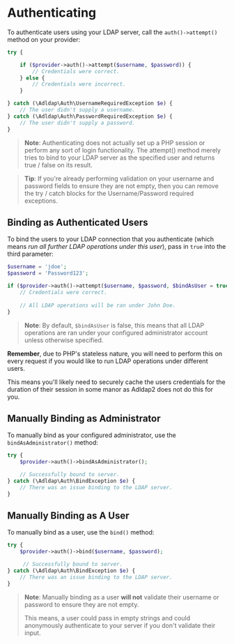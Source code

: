 # Authenticating

To authenticate users using your LDAP server, call the `auth()->attempt()`
method on your provider:

```php
try {

    if ($provider->auth()->attempt($username, $password)) {
        // Credentials were correct.
    } else {
        // Credentials were incorrect.
    }

} catch (\Adldap\Auth\UsernameRequiredException $e) {
    // The user didn't supply a username.
} catch (\Adldap\Auth\PasswordRequiredException $e) {
    // The user didn't supply a password.
}
```

> **Note**: Authenticating does not actually set up a PHP session or perform any
> sort of login functionality. The attempt() method merely tries to bind to
> your LDAP server as the specified user and returns true / false on its result.

> **Tip**: If you're already performing validation on your username and password
> fields to ensure they are not empty, then you can remove the try / catch
> blocks for the Username/Password required exceptions.

## Binding as Authenticated Users

To bind the users to your LDAP connection that you authenticate (which
means *run all further LDAP operations under this user*),
pass in `true` into the third parameter:

```php
$username = 'jdoe';
$password = 'Password123';

if ($provider->auth()->attempt($username, $password, $bindAsUser = true)) {
    // Credentials were correct.
    
    // All LDAP operations will be ran under John Doe.
}
```

> **Note**: By default, `$bindAsUser` is false, this means that all LDAP
> operations are ran under your configured administrator account unless
> otherwise specified.

**Remember**, due to PHP's stateless nature, you will need to perform this on every request if you would like to run LDAP operations under different users.

This means you'll likely need to securely cache the users credentials for the duration of their session in some manor as Adldap2 does not do this for you.

## Manually Binding as Administrator

To manually bind as your configured administrator, use the `bindAsAdministrator()` method:

```php
try {
    $provider->auth()->bindAsAdministrator();

    // Successfully bound to server.
} catch (\Adldap\Auth\BindException $e) {
    // There was an issue binding to the LDAP server.
}
```

## Manually Binding as A User

To manually bind as a user, use the `bind()` method:

```php
try {
    $provider->auth()->bind($username, $password);

     // Successfully bound to server.
} catch (\Adldap\Auth\BindException $e) {
    // There was an issue binding to the LDAP server.
}
```

> **Note**: Manually binding as a user **will not** validate their
> username or password to ensure they are not empty.
>
> This means, a user could pass in empty strings and could anonymously
> authenticate to your server if you don't validate their input.
